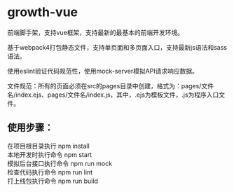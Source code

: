 # growth-vue

前端脚手架，支持vue框架，支持最新的最基本的前端开发环境。<br>

基于webpack4打包静态文件，支持单页面和多页面入口，支持最新js语法和sass语法。<br>

使用eslint验证代码规范性，使用mock-server模拟API请求响应数据。<br>

文件规范：所有的页面必须在src的pages目录中创建，格式为：pages/文件名/index.ejs、pages/文件名/index.js，其中，.ejs为模板文件，.js为程序入口文件。<br>

## 使用步骤：
  在项目根目录执行 npm install <br>
  本地开发时执行命令 npm start <br>
  模拟后台接口执行命令 npm run mock <br>
  检查代码执行命令 npm run lint <br>
  打上线包执行命令 npm run build
